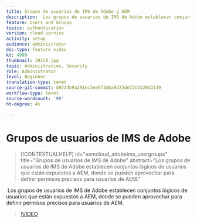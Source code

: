 ```yaml
---
title: Grupos de usuarios de IMS de Adobe y AEM
description:  Los grupos de usuarios de IMS de Adobe establecen conjuntos lógicos de usuarios que están expuestos a AEM, donde se pueden aprovechar para definir permisos precisos para usuarios de AEM.
feature: Users and Groups
topics: authentication
version: cloud-service
activity: setup
audience: administrator
doc-type: feature video
kt: 4999
thumbnail: 39150.jpg
topic: Administration, Security
role: Administrator
level: Beginner
translation-type: tm+mt
source-git-commit: d9714b9a291ec3ee5f3dba9723de72bb120d2149
workflow-type: tm+mt
source-wordcount: '99'
ht-degree: 4%

---
```



# Grupos de usuarios de IMS de Adobe

>[!CONTEXTUALHELP]
>id="aemcloud_adobeims_usergroups"
>title="Grupos de usuarios de IMS de Adobe"
>abstract="Los grupos de usuarios de IMS de Adobe establecen conjuntos lógicos de usuarios que están expuestos a AEM, donde se pueden aprovechar para definir permisos precisos para usuarios de AEM."

 Los grupos de usuarios de IMS de Adobe establecen conjuntos lógicos de usuarios que están expuestos a AEM, donde se pueden aprovechar para definir permisos precisos para usuarios de AEM.

>[!VIDEO](https://video.tv.adobe.com/v/39150/?quality=12&learn=on)
